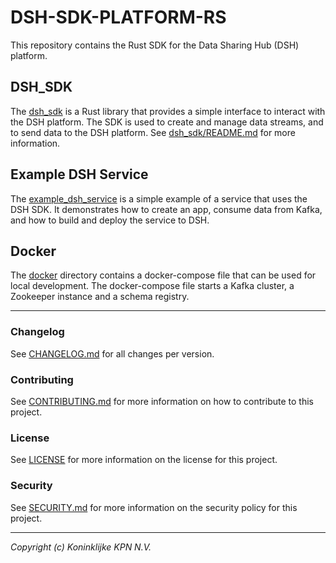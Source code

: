 # DSH-SDK-PLATFORM-RS
This repository contains the Rust SDK for the Data Sharing Hub (DSH) platform. 

## DSH_SDK
The [dsh_sdk](dsh_sdk) is a Rust library that provides a simple interface to interact with the DSH platform. The SDK is used to create and manage data streams, and to send data to the DSH platform.
See [dsh_sdk/README.md](dsh_sdk/README.md) for more information.

## Example DSH Service
The [example_dsh_service](example_dsh_service) is a simple example of a service that uses the DSH SDK. It demonstrates how to create an app, consume data from Kafka, and how to build and deploy the service to DSH.

## Docker
The [docker](docker) directory contains a docker-compose file that can be used for local development. The docker-compose file starts a Kafka cluster, a Zookeeper instance and a schema registry.

---

### Changelog
See [CHANGELOG.md](CHANGELOG.md) for all changes per version.

### Contributing
See [CONTRIBUTING.md](CONTRIBUTING.md) for more information on how to contribute to this project.

### License
See [LICENSE](LICENSE) for more information on the license for this project.

### Security
See [SECURITY.md](SECURITY.md) for more information on the security policy for this project.

---
_Copyright (c) Koninklijke KPN N.V._ 
